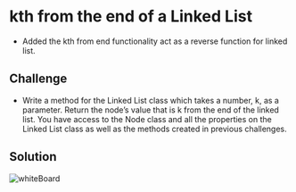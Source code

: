# kth from the end of a Linked List
<!-- Short summary or background information -->
- Added the kth from end functionality act as a reverse function for linked list.
## Challenge
<!-- Description of the challenge -->
- Write a method for the Linked List class which takes a number, k, as a parameter. Return the node’s value that is k from the end of the linked list. You have access to the Node class and all the properties on the Linked List class as well as the methods created in previous challenges. ​
## Solution
![whiteBoard](/java401challenges/assets/kth_from_end.jpg)
